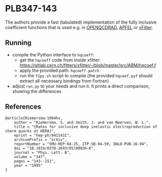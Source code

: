 # PLB347-143

The authors provide a fast (tabulated) implementation of the fully inclusive coefficient functions that is used e.g. in [OPENQCDRAD](https://www-zeuthen.desy.de/~alekhin/OPENQCDRAD/), [APFEL](https://apfel.mi.infn.it/) or [xFitter](https://www.xfitter.org/xFitter/).

## Running

- compile the Python interface to `hqcoeff`:
  - get the `hqcoeff` code from inside xfitter: https://gitlab.cern.ch/fitters/xfitter/-/blob/master/src/ABM/hqcoef.f
  - apply the provided path: `hqcoeff.patch`
  - run the  `f2py.sh` script to compile (the provided `hqcoef.pyf` should extract all necessary bindings from Fortran)
- adjust `run.py` to your needs and run it. It prints a direct comparison, showing the differences


## References

```
@article{Riemersma:1994hv,
    author = "Riemersma, S. and Smith, J. and van Neerven, W. L.",
    title = "{Rates for inclusive deep inelastic electroproduction of charm quarks at HERA}",
    eprint = "hep-ph/9411431",
    archivePrefix = "arXiv",
    reportNumber = "SMU-HEP-94-25, ITP-SB-94-59, INLO-PUB-16-94",
    doi = "10.1016/0370-2693(95)00036-K",
    journal = "Phys. Lett. B",
    volume = "347",
    pages = "143--151",
    year = "1995"
}
```
